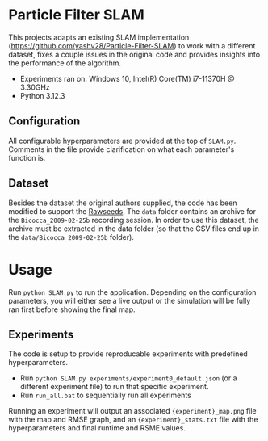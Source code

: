 # Particle Filter SLAM

This projects adapts an existing SLAM implementation (<https://github.com/yashv28/Particle-Filter-SLAM>) to work with a different dataset, fixes a couple issues in the original code and provides insights into the performance of the algorithm.

* Experiments ran on: Windows 10, Intel(R) Core(TM) i7-11370H @ 3.30GHz
* Python 3.12.3

## Configuration

All configurable hyperparameters are provided at the top of `SLAM.py`. Comments in the file provide clarification on what each parameter's function is.

## Dataset

Besides the dataset the original authors supplied, the code has been modified to support the [Rawseeds](http://www.rawseeds.org/home/). The `data` folder contains an archive for the `Bicocca_2009-02-25b` recording session. In order to use this dataset, the archive must be extracted in the data folder (so that the CSV files end up in the `data/Bicocca_2009-02-25b` folder).

# Usage

Run `python SLAM.py` to run the application. Depending on the configuration parameters, you will either see a live output or the simulation will be fully ran first before showing the final map.

## Experiments

The code is setup to provide reproducable experiments with predefined hyperparameters.

- Run `python SLAM.py experiments/experiment0_default.json` (or a different experiment file) to run that specific experiment.
- Run `run_all.bat` to sequentially run all experiments

Running an experiment will output an associated `{experiment}_map.png` file with the map and RMSE graph, and an `{experiment}_stats.txt` file with the hyperparameters and final runtime and RSME values.
